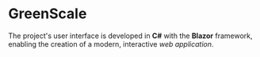 # GreenScale

The project's user interface is developed in **C#** with the **Blazor** framework, enabling the creation of a modern, interactive *web application*.